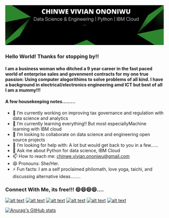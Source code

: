 <img src= 'Banner two.png' />

### Hello World! Thanks for stopping by!! 
#### I am a business woman who ditched a 9 year career in the fast paced world of enterprise sales and govenment contracts for my one true passion: Using computer alogorithims to solve problems of all kind. I have a background in electrical/electronics engineering amd ICT but best of all I am a mummy!!!

#### A few housekeeping notes.........

- 🔭 I’m currently working on improving tax governance and regulation with data science and analytics
- 🌱 I’m currently learning everything!! But most especiallyMachine learning with IBM cloud
- 👯 I’m looking to collaborate on data science and engineering open source projects
- 🤔 I’m looking for help with: A lot but would get back to you in a few......
- 💬 Ask me about Python for data science, IBM Cloud
- 📫 How to reach me: chinwe.vivian.ononiwu@gmail.com
- 😄 Pronouns: She/Her.
- ⚡ Fun facts: I am a self proclaimed philomath, love yoga, taichi, and discussing alternative ideas........


### Connect With Me, its free!!! 😄😄😄😄....


<!-- Please don't remove this: Grab your social icons from https://github.com/carlsednaoui/gitsocial -->

<!-- display the social media buttons in your README -->

[![alt text][1.1]][1]
[![alt text][2.1]][2]
[![alt text][3.1]][3]
[![alt text][4.1]][4]
[![alt text][5.1]][5]
[![alt text][6.1]][6]


<!-- links to social media icons -->
<!-- no need to change these -->

<!-- icons with padding -->

[1.1]: http://i.imgur.com/tXSoThF.png (twitter icon with padding)
[2.1]: http://i.imgur.com/P3YfQoD.png (facebook icon with padding)
[3.1]: http://i.imgur.com/yCsTjba.png (google plus icon with padding)
[4.1]: http://i.imgur.com/YckIOms.png (tumblr icon with padding)
[5.1]: http://i.imgur.com/1AGmwO3.png (dribbble icon with padding)
[6.1]: http://i.imgur.com/0o48UoR.png (github icon with padding)

<!-- icons without padding -->

[1.2]: http://i.imgur.com/wWzX9uB.png (twitter icon without padding)
[2.2]: http://i.imgur.com/fep1WsG.png (facebook icon without padding)
[3.2]: http://i.imgur.com/VlgBKQ9.png (google plus icon without padding)
[4.2]: http://i.imgur.com/jDRp47c.png (tumblr icon without padding)
[5.2]: http://i.imgur.com/Vvy3Kru.png (dribbble icon without padding)
[6.2]: http://i.imgur.com/9I6NRUm.png (github icon without padding)


<!-- links to your social media accounts -->
<!-- update these accordingly -->

[1]: http://www.twitter.com/vivianononiwu
[2]: http://www.facebook.com/chinwe.vivian.ononiwu/
[3]: https://www.youtube.com/channel/UC6155canAX-nGzc7VI7Zz2A
[4]: http://chivian-technology.tumblr.com/
[5]: http://www.chinwevivianononiwu.com
[6]: http://www.github.com/chivian

<!-- Please don't remove this: Grab your social icons from https://github.com/carlsednaoui/gitsocial -->


[![Anurag's GitHub stats](https://github-readme-stats.vercel.app/api?username=chivian&theme=merko)](https://github.com/anuraghazra/github-readme-stats)
